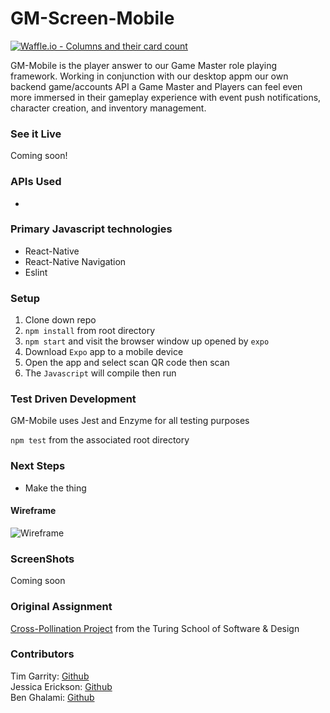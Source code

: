 # GM-Screen-Mobile
[![Waffle.io - Columns and their card count](https://badge.waffle.io/Salamandastron1/GM-Screen-Mobile.svg?columns=all)](https://waffle.io/Salamandastron1/GM-Screen-Mobile)

GM-Mobile is the player answer to our Game Master role playing framework. Working in conjunction with our desktop appm our own backend game/accounts API a Game Master and Players can feel even more immersed in their gameplay experience with event push notifications, character creation, and inventory management.


### See it Live
Coming soon!

### APIs Used
* 

### Primary Javascript technologies
* React-Native
* React-Native Navigation
* Eslint

### Setup

1. Clone down repo
2. `npm install` from root directory
3. `npm start` and visit the browser window up opened by `expo`
4. Download `Expo` app to a mobile device
5. Open the app and select scan QR code then scan
6. The `Javascript` will compile then run

### Test Driven Development

GM-Mobile uses Jest and Enzyme for all testing purposes

`npm test` from the associated root directory

### Next Steps

* Make the thing

#### Wireframe

![Wireframe](./public/new-wire.png)

### ScreenShots

Coming soon

### Original Assignment

[Cross-Pollination Project](http://frontend.turing.io/projects/capstone.html) from the Turing School of Software & Design

### Contributors

Tim Garrity: [Github](https://github.com/Salamandastron1)<br>
Jessica Erickson: [Github](https://github.com/Jessica-Erickson/movie-tracker)<br>
Ben Ghalami: [Github](https://github.com/bghalami)
